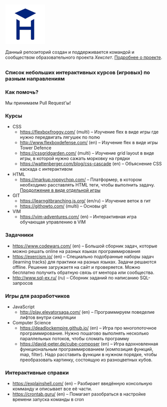 ##
[![Hexlet Ltd. logo](https://raw.githubusercontent.com/Hexlet/hexletguides.github.io/master/images/hexlet_logo128.png)](https://ru.hexlet.io/pages/about?utm_source=github&utm_medium=link&utm_campaign=interactive-courses)

Данный репозиторий создан и поддерживается командой и сообществом образовательного проекта _Хекслет_. [Подробнее о проекте](https://ru.hexlet.io/pages/about?utm_source=github&utm_medium=link&utm_campaign=interactive-courses).
##

### Список небольших интерактивных курсов (игровых) по разным направлениям

### Как помочь?

Мы принимаем Pull Request'ы!


### Курсы 

* CSS
  * https://flexboxfroggy.com/ (multi) – Изучение flex в виде игры где нужно передвигать лягушек по полю
  * http://www.flexboxdefense.com/ (en) – Изучение flex в виде игры Tower Defence
  * https://cssgridgarden.com/ (multi) – Изучение grid layout в виде игры, в которой нужно сажать морковку на грядки
  * https://wattenberger.com/blog/css-cascade (en) – Объяснение CSS каскада с интерактивом 
* HTML
  * https://markup.roppychop.com/ – Платформер, в котором необходимо расставлять HTML теги, чтобы выполнить задачу. [Продолжение в виде отдельной игры](https://store.steampowered.com/app/502210/Super_Markup_Man/)
* GIT
  * https://learngitbranching.js.org/ (en/ru) – Изучение веток в гит
  * https://githowto.com/ (multi) – Основы git
* VIM
  * https://vim-adventures.com/ (en) – Интерактивная игра обучающая управлению в VIM


### Задачники

* https://www.codewars.com/ (en) – Большой сборник задач, которые можно решать online на разных языках программирования
* https://exercism.io/ (en) – Специально подобранные наборы задач (learning tracks) для практики на разных языках. Задачи решаются offline. Решение загружаетя на сайт и проверяется. Можно бесплатно получить обратную связь от ментора или сообщества. 
* http://www.sql-ex.ru/ (ru) – Сборник заданий по написанию SQL-запросов


### Игры для разработчиков

* JavaScript
  * http://play.elevatorsaga.com/ (en) – Программируем поведелие лифтов внутри симуляции
* Computer Science
  * https://deadlockempire.github.io/ (en) – Игра про многопоточное программирование. Нужно пошагово выполнять несколько параллельных потоков, чтобы сломать программу
  * https://david-peter.de/cube-composer (en) – Игра вдохновленная функциональным программированием (композиция функций, map, filter). Надо расставить функции в нужном порядке, чтобы преобразовать картинку, состоящую из разноцветных кубов.


### Интерактивные справки

* https://explainshell.com/ (en) – Разбирает введённую консольную комманду и описывает все её части.
* https://crontab.guru/ (en) – Помагает разобраться в настройке времени запуска команды в cron

